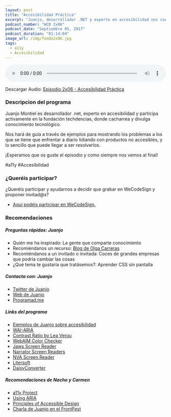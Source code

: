 ```yaml
---
layout: post
title: "Accesibilidad Práctica"
excerpt: "Juanjo, desarrollador .NET y experto en accesibilidad nos cuenta de manera práctica mejoras que podemos usar en nuestros proyectos."
podcast_number: "WCD 2x06"
podcast_date: "Septiembre 05, 2017"
podcast_duration: "01:14:04"
image_url: /img/fondo2x06.jpg
tags: 
  - a11y
  - Accesibilidad
---
```


<audio src="http://www.podtrac.com/pts/redirect.mp3/archive.org/download/WCD-2x06/WeCodeSign%202x06%20-%20Accesibilidad%20Pra%CC%81ctica.mp3" preload="auto" controls style="width: 100%;">
  <p>Tu navegador no implementa el elemento audio</p>
</audio>

<p>Descargar Audio: <a href="http://www.podtrac.com/pts/redirect.mp3/archive.org/download/WCD-2x06/WeCodeSign%202x06%20-%20Accesibilidad%20Pra%CC%81ctica.mp3" title="Botón derecho del ratón, luego guardar enlace como...">Episodio 2x06 - Accesibilidad Práctica</a></p>

<h3 class="post-title  post-heading">Descripcion del programa</h3>

Juanjo Montiel es desarrollador .net, experto en accesibilidad y participa activamente en la fundación techdencias, donde cacharrea y divulga conocimiento tecnológico.

Nos hará de guía a través de ejemplos para mostrando los problemas a los que se tiene que enfrentar a diario lidiando con productos no accesibles, y lo sencillo que puede llegar a ser resolverlos.

¡Esperamos que os guste el episodio y como siempre nos vemos al final!
 
<div class="rule"></div>

#a11y #Accesibilidad

<div class="rule"></div>

<h3 class="post-title  post-heading">¿Queréis participar?</h3>

<p>¿Queréis participar y ayudarnos a decidir que grabar en WeCodeSign y proponer invitad@s?</p>

<ul>
  <li class="recomendacion"><a href="https://github.com/WeCodeSign/nuevos-episodios-e-invitades">Aquí podéis participar en WeCodeSign.</a></li>
</ul>

<div class="rule"></div>

<h3 class="post-title  post-heading">Recomendaciones</h3>

##### Preguntas rápidas: Juanjo

<ul>
  <li class="recomendacion"><span>Quién me ha inspirado: La gente que comparte conocimiento</span></li>
  <li class="recomendacion"><span>Recomiéndanos un recurso: </span><a href="https://olgacarreras.blogspot.com.es/">Blog de Olga Carreras</a></li>
  <li class="recomendacion"><span>Recomiéndanos a un invitado o invitada: </span>Coces de grandes empresas que podría cambiar las cosas</li>
  <li class="recomendacion"><span>¿Qué tema te gustaría que tratásemos?: </span>Aprender CSS sin pantalla</li>
</ul>

##### Contacta con: Juanjo

<ul>
  <li class="recomendacion"><a href="https://twitter.com/kastwey">Twitter de Juanjo</a></li>
  <li class="recomendacion"><a href="http://www.kastwey.org/">Web de Juanjo</a></li>
  <li class="recomendacion"><a href="https://www.programad.me/">Programad.me</a></li>
</ul>

##### Links del programa

<ul>
  <li class="recomendacion"><a href="http://a11ddemo.juanjo.co/">Ejemplos de Juanjo sobre accesibilidad</a></li>
  <li class="recomendacion"><a href="https://www.w3.org/WAI/intro/aria">WAI-ARIA</a></li>
  <li class="recomendacion"><a href="http://leaverou.github.io/contrast-ratio/">Contrast Ratio by Lea Verou</a></li>
  <li class="recomendacion"><a href="http://webaim.org/resources/contrastchecker/">WebAIM Color Checker</a></li>
  <li class="recomendacion"><a href="http://www.freedomscientific.com/JAWSHQ/JAWSHeadquarters01">Jaws Screen Reader</a></li>
  <li class="recomendacion"><a href="https://support.microsoft.com/en-us/help/22798/windows-10-narrator-get-started">Narrator Screen Readers</a></li>
  <li class="recomendacion"><a href="https://www.nvaccess.org/">NVA Screen Reader</a></li>
  <li class="recomendacion"><a href="http://www.litersoft.org">Litersoft</a></li>
  <li class="recomendacion"><a href="http://www.kastwey.org/programas/DAisyConverter/">DaisyConverter</a></li>
</ul>

##### Recomendaciones de Nacho y Carmen

<ul>
  <li class="recomendacion"><a href="http://a11yproject.com/">a11y Project</a></li>
  <li class="recomendacion"><a href="https://developer.mozilla.org/en-US/docs/Web/Accessibility/ARIA/ARIA_Techniques">Using ARIA</a></li>
  <li class="recomendacion"><a href="http://webaim.org/intro/#principles">Principles of Accessible Design</a></li>
  <li class="recomendacion"><a href="https://www.youtube.com/watch?v=SlTDIQwa6EA">Charla de Juanjo en el FrontFest</a></li>
</ul>
